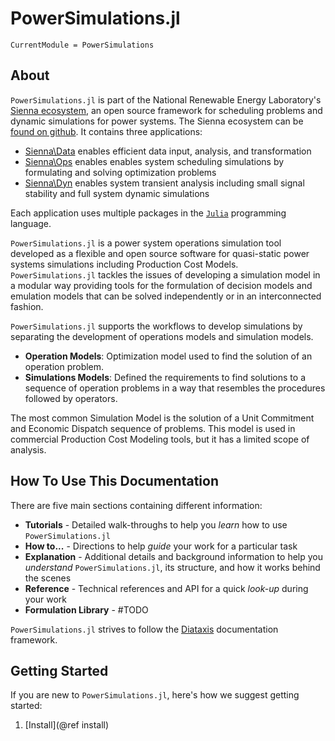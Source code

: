 # PowerSimulations.jl

```@meta
CurrentModule = PowerSimulations
```

## About

`PowerSimulations.jl` is part of the National Renewable Energy Laboratory's
[Sienna ecosystem](https://www.nrel.gov/analysis/sienna.html), an open source framework for
scheduling problems and dynamic simulations for power systems. The Sienna ecosystem can be
[found on github](https://github.com/NREL-Sienna/Sienna). It contains three applications:

  - [Sienna\Data](https://github.com/NREL-Sienna/Sienna?tab=readme-ov-file#siennadata) enables
    efficient data input, analysis, and transformation
  - [Sienna\Ops](https://github.com/NREL-Sienna/Sienna?tab=readme-ov-file#siennaops) enables
    enables system scheduling simulations by formulating and solving optimization problems
  - [Sienna\Dyn](https://github.com/NREL-Sienna/Sienna?tab=readme-ov-file#siennadyn) enables
    system transient analysis including small signal stability and full system dynamic
    simulations

Each application uses multiple packages in the [`Julia`](http://www.julialang.org)
programming language.

`PowerSimulations.jl` is a power system operations simulation tool developed as a flexible and open source software for quasi-static power systems simulations including Production Cost Models. `PowerSimulations.jl` tackles the issues of developing a simulation model in a modular way providing tools for the formulation of decision models and emulation models that can be solved independently or in an interconnected fashion.

`PowerSimulations.jl` supports the workflows to develop simulations by separating the development
of operations models and simulation models.

  - **Operation Models**: Optimization model used to find the solution of an operation problem.
  - **Simulations Models**: Defined the requirements to find solutions to a sequence of operation problems in a way that resembles the procedures followed by operators.

The most common Simulation Model is the solution of a Unit Commitment and Economic Dispatch sequence of problems. This model is used in commercial Production Cost Modeling tools, but it has a limited scope of analysis.

## How To Use This Documentation

There are five main sections containing different information:

  - **Tutorials** - Detailed walk-throughs to help you *learn* how to use
    `PowerSimulations.jl`
  - **How to...** - Directions to help *guide* your work for a particular task
  - **Explanation** - Additional details and background information to help you *understand*
    `PowerSimulations.jl`, its structure, and how it works behind the scenes
  - **Reference** - Technical references and API for a quick *look-up* during your work
  - **Formulation Library** - #TODO

`PowerSimulations.jl` strives to follow the [Diataxis](https://diataxis.fr/) documentation
framework.

## Getting Started

If you are new to `PowerSimulations.jl`, here's how we suggest getting started:

 1. [Install](@ref install)
